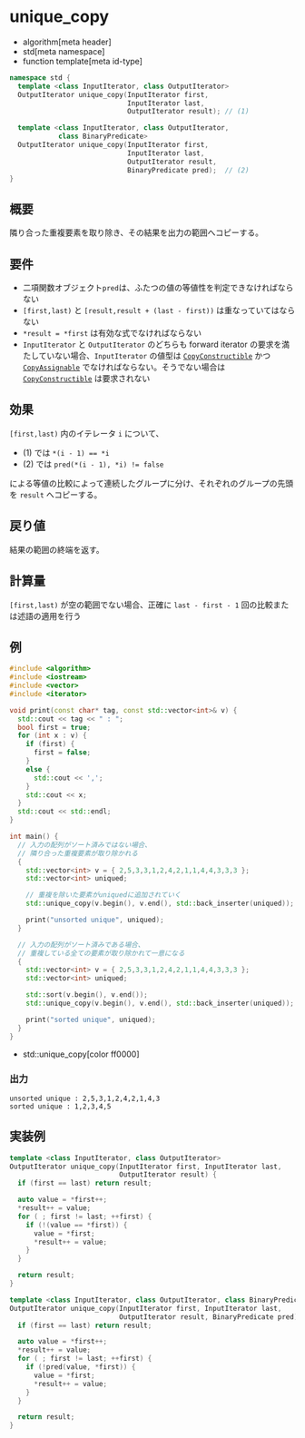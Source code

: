 # unique_copy
* algorithm[meta header]
* std[meta namespace]
* function template[meta id-type]

```cpp
namespace std {
  template <class InputIterator, class OutputIterator>
  OutputIterator unique_copy(InputIterator first,
                             InputIterator last,
                             OutputIterator result); // (1)

  template <class InputIterator, class OutputIterator,
            class BinaryPredicate>
  OutputIterator unique_copy(InputIterator first,
                             InputIterator last,
                             OutputIterator result,
                             BinaryPredicate pred);  // (2)
}
```

## 概要
隣り合った重複要素を取り除き、その結果を出力の範囲へコピーする。


## 要件
- 二項関数オブジェクト`pred`は、ふたつの値の等値性を判定できなければならない
- `[first,last)` と `[result,result + (last - first))` は重なっていてはならない
- `*result = *first` は有効な式でなければならない
- `InputIterator` と `OutputIterator` のどちらも forward iterator の要求を満たしていない場合、`InputIterator` の値型は [`CopyConstructible`](/reference/concepts/CopyConstructible.md) かつ [`CopyAssignable`](/reference/concepts/CopyAssignable.md) でなければならない。そうでない場合は [`CopyConstructible`](/reference/concepts/CopyConstructible.md) は要求されない


## 効果
`[first,last)` 内のイテレータ `i` について、

- (1) では `*(i - 1) == *i`
- (2) では `pred(*(i - 1), *i) != false`

による等値の比較によって連続したグループに分け、それぞれのグループの先頭を `result` へコピーする。


## 戻り値
結果の範囲の終端を返す。


## 計算量
`[first,last)` が空の範囲でない場合、正確に `last - first - 1` 回の比較または述語の適用を行う


## 例
```cpp example
#include <algorithm>
#include <iostream>
#include <vector>
#include <iterator>

void print(const char* tag, const std::vector<int>& v) {
  std::cout << tag << " : ";
  bool first = true;
  for (int x : v) {
    if (first) {
      first = false;
    }
    else {
      std::cout << ',';
    }
    std::cout << x;
  }
  std::cout << std::endl;
}

int main() {
  // 入力の配列がソート済みではない場合、
  // 隣り合った重複要素が取り除かれる
  {
    std::vector<int> v = { 2,5,3,3,1,2,4,2,1,1,4,4,3,3,3 };
    std::vector<int> uniqued;

    // 重複を除いた要素がuniquedに追加されていく
    std::unique_copy(v.begin(), v.end(), std::back_inserter(uniqued));

    print("unsorted unique", uniqued);
  }

  // 入力の配列がソート済みである場合、
  // 重複している全ての要素が取り除かれて一意になる
  {
    std::vector<int> v = { 2,5,3,3,1,2,4,2,1,1,4,4,3,3,3 };
    std::vector<int> uniqued;

    std::sort(v.begin(), v.end());
    std::unique_copy(v.begin(), v.end(), std::back_inserter(uniqued));

    print("sorted unique", uniqued);
  }
}
```
* std::unique_copy[color ff0000]

### 出力
```
unsorted unique : 2,5,3,1,2,4,2,1,4,3
sorted unique : 1,2,3,4,5
```


## 実装例
```cpp
template <class InputIterator, class OutputIterator>
OutputIterator unique_copy(InputIterator first, InputIterator last,
                           OutputIterator result) {
  if (first == last) return result;

  auto value = *first++;
  *result++ = value;
  for ( ; first != last; ++first) {
    if (!(value == *first)) {
      value = *first;
      *result++ = value;
    }
  }

  return result;
}

template <class InputIterator, class OutputIterator, class BinaryPredicate>
OutputIterator unique_copy(InputIterator first, InputIterator last,
                           OutputIterator result, BinaryPredicate pred) {
  if (first == last) return result;

  auto value = *first++;
  *result++ = value;
  for ( ; first != last; ++first) {
    if (!pred(value, *first)) {
      value = *first;
      *result++ = value;
    }
  }

  return result;
}
```


